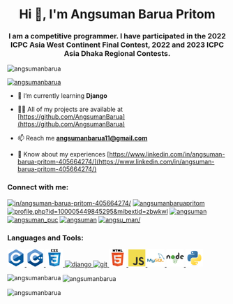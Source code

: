 <h1 align="center">Hi 👋, I'm Angsuman Barua Pritom</h1>
<h3 align="center">I am a competitive programmer. I have participated in the 2022 ICPC Asia West Continent Final Contest, 2022 and 2023 ICPC Asia Dhaka Regional Contests.</h3>

<p align="left"> <img src="https://komarev.com/ghpvc/?username=angsumanbarua&label=Profile%20views&color=0e75b6&style=flat" alt="angsumanbarua" /> </p>

<p align="left"> <a href="https://github.com/ryo-ma/github-profile-trophy"><img src="https://github-profile-trophy.vercel.app/?username=angsumanbarua" alt="angsumanbarua" /></a> </p>

- 🌱 I’m currently learning **Django**

- 👨‍💻 All of my projects are available at [https://github.com/AngsumanBarua](https://github.com/AngsumanBarua)

- 📫 Reach me **angsumanbarua11@gmail.com**

- 📄 Know about my experiences [https://www.linkedin.com/in/angsuman-barua-pritom-405664274/](https://www.linkedin.com/in/angsuman-barua-pritom-405664274/)

<h3 align="left">Connect with me:</h3>
<p align="left">
<a href="https://linkedin.com/in/in/angsuman-barua-pritom-405664274/" target="blank"><img align="center" src="https://raw.githubusercontent.com/rahuldkjain/github-profile-readme-generator/master/src/images/icons/Social/linked-in-alt.svg" alt="in/angsuman-barua-pritom-405664274/" height="30" width="40" /></a>
<a href="https://kaggle.com/angsumanbaruapritom" target="blank"><img align="center" src="https://raw.githubusercontent.com/rahuldkjain/github-profile-readme-generator/master/src/images/icons/Social/kaggle.svg" alt="angsumanbaruapritom" height="30" width="40" /></a>
<a href="https://fb.com/profile.php?id=100005449845295&mibextid=zbwkwl" target="blank"><img align="center" src="https://raw.githubusercontent.com/rahuldkjain/github-profile-readme-generator/master/src/images/icons/Social/facebook.svg" alt="profile.php?id=100005449845295&mibextid=zbwkwl" height="30" width="40" /></a>
<a href="https://www.codechef.com/users/angsuman" target="blank"><img align="center" src="https://cdn.jsdelivr.net/npm/simple-icons@3.1.0/icons/codechef.svg" alt="angsuman" height="30" width="40" /></a>
<a href="https://www.hackerrank.com/angsuman_puc" target="blank"><img align="center" src="https://raw.githubusercontent.com/rahuldkjain/github-profile-readme-generator/master/src/images/icons/Social/hackerrank.svg" alt="angsuman_puc" height="30" width="40" /></a>
<a href="https://codeforces.com/profile/angsuman" target="blank"><img align="center" src="https://raw.githubusercontent.com/rahuldkjain/github-profile-readme-generator/master/src/images/icons/Social/codeforces.svg" alt="angsuman" height="30" width="40" /></a>
<a href="https://www.leetcode.com/angsu_man/" target="blank"><img align="center" src="https://raw.githubusercontent.com/rahuldkjain/github-profile-readme-generator/master/src/images/icons/Social/leet-code.svg" alt="angsu_man/" height="30" width="40" /></a>
</p>

<h3 align="left">Languages and Tools:</h3>
<p align="left"> <a href="https://www.cprogramming.com/" target="_blank" rel="noreferrer"> <img src="https://raw.githubusercontent.com/devicons/devicon/master/icons/c/c-original.svg" alt="c" width="40" height="40"/> </a> <a href="https://www.w3schools.com/cpp/" target="_blank" rel="noreferrer"> <img src="https://raw.githubusercontent.com/devicons/devicon/master/icons/cplusplus/cplusplus-original.svg" alt="cplusplus" width="40" height="40"/> </a> <a href="https://www.w3schools.com/css/" target="_blank" rel="noreferrer"> <img src="https://raw.githubusercontent.com/devicons/devicon/master/icons/css3/css3-original-wordmark.svg" alt="css3" width="40" height="40"/> </a> <a href="https://www.djangoproject.com/" target="_blank" rel="noreferrer"> <img src="https://cdn.worldvectorlogo.com/logos/django.svg" alt="django" width="40" height="40"/> </a> <a href="https://git-scm.com/" target="_blank" rel="noreferrer"> <img src="https://www.vectorlogo.zone/logos/git-scm/git-scm-icon.svg" alt="git" width="40" height="40"/> </a> <a href="https://www.w3.org/html/" target="_blank" rel="noreferrer"> <img src="https://raw.githubusercontent.com/devicons/devicon/master/icons/html5/html5-original-wordmark.svg" alt="html5" width="40" height="40"/> </a> <a href="https://developer.mozilla.org/en-US/docs/Web/JavaScript" target="_blank" rel="noreferrer"> <img src="https://raw.githubusercontent.com/devicons/devicon/master/icons/javascript/javascript-original.svg" alt="javascript" width="40" height="40"/> </a> <a href="https://www.mysql.com/" target="_blank" rel="noreferrer"> <img src="https://raw.githubusercontent.com/devicons/devicon/master/icons/mysql/mysql-original-wordmark.svg" alt="mysql" width="40" height="40"/> </a> <a href="https://nodejs.org" target="_blank" rel="noreferrer"> <img src="https://raw.githubusercontent.com/devicons/devicon/master/icons/nodejs/nodejs-original-wordmark.svg" alt="nodejs" width="40" height="40"/> </a> <a href="https://www.python.org" target="_blank" rel="noreferrer"> <img src="https://raw.githubusercontent.com/devicons/devicon/master/icons/python/python-original.svg" alt="python" width="40" height="40"/> </a> </p>

<p><img align="left" src="https://github-readme-stats.vercel.app/api/top-langs?username=angsumanbarua&show_icons=true&locale=en&layout=compact" alt="angsumanbarua" /></p>

<p>&nbsp;<img align="center" src="https://github-readme-stats.vercel.app/api?username=angsumanbarua&show_icons=true&locale=en" alt="angsumanbarua" /></p>

<p><img align="center" src="https://github-readme-streak-stats.herokuapp.com/?user=angsumanbarua&" alt="angsumanbarua" /></p>
